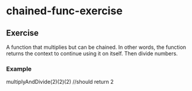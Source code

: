 # chained-func-exercise

## Exercise

A function that multiplies but can be chained. In other words, the function returns the context to continue using it on itself. Then divide numbers.

### Example
multiplyAndDivide(2)(2)(2) //should return 2